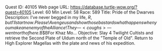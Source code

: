 Quest ID: 40105
Web page URL: https://database.turtle-wow.org/?quest=40105
Level: 60
Min Level: 58
Race: 589
Title: Pride of the Dwarves
Description: I've never begged in my life, $R, but I'll start now. Please! Avenge us and show those bastards what happens when you make an enemy of the Alliance! They—<coughs>—went north of here.$B$BFor Khaz Mo...
Objective: Slay 4 Twilight Cultists and retrieve the Second Plate of Uldum north of the "Temple of Old". Return to High Explorer Magellas with the plate and news of his expedition.
